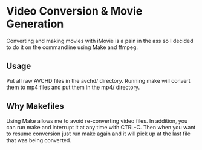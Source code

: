 Video Conversion & Movie Generation
===================================

Converting and making movies with iMovie is a pain in the ass so I decided to 
do it on the commandline using Make and ffmpeg.

Usage
-----

Put all raw AVCHD files in the avchd/ directory. Running make will convert them
to mp4 files and put them in the mp4/ directory.

Why Makefiles
-------------

Using Make allows me to avoid re-converting video files. In addition, you can
run make and interrupt it at any time with CTRL-C. Then when you want to resume
conversion just run make again and it will pick up at the last file that was being
converted.
